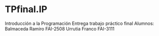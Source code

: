 # TPfinal.IP
Introducción a la Programación
Entrega trabajo práctico final
Alumnos: Balmaceda Ramiro FAI-2508
         Urrutia Franco   FAI-3111
